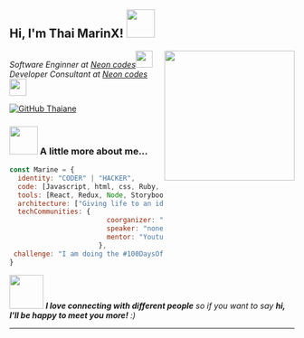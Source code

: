 <h2> Hi, I'm Thai MarinX! <img src="https://media.giphy.com/media/mGcNjsfWAjY5AEZNw6/giphy.gif" width="50"></h2>
<img align='right' src="https://media2.giphy.com/media/v1.Y2lkPTc5MGI3NjExZXloMGk0MXd2aHZqa3E4cWMwOTF4Z2pjZGtwY2x2Y3JvaXV4bm1ndyZlcD12MV9pbnRlcm5hbF9naWZfYnlfaWQmY3Q9cw/YRsp3IUxhPGO7Hunyz/giphy.webp" width="230">
<p><em>Software Enginner at <a href="#">Neon codes</a><img src="https://media.giphy.com/media/fYSnHlufseco8Fh93Z/giphy.gif" width="30"></br>Developer Consultant at <a href="#">Neon codes</a><img src="https://media.giphy.com/media/WUlplcMpOCEmTGBtBW/giphy.gif" width="30"> 
</em></p>

[![GitHub Thaiane](https://img.shields.io/github/followers/marin3-x?label=follow&style=social)](https://github.com/marin3-x)


### <img src="https://media.giphy.com/media/VgCDAzcKvsR6OM0uWg/giphy.gif" width="50"> A little more about me...  

```javascript
const Marine = {
  identity: "CODER" | "HACKER",
  code: [Javascript, html, css, Ruby, Python, Java],
  tools: [React, Redux, Node, Storybook, Styled-Components, Jest, Docker],
  architecture: ["Giving life to an idea", "event-driven", "fixing bug"],
  techCommunities: {
                        coorganizer: "ChatGPT",
                        speaker: "none",
                        mentor: "Youtube"
                      },
 challenge: "I am doing the #100DaysOfCode challenge focused on react and typescript"
}
```

<img src="https://media.giphy.com/media/LnQjpWaON8nhr21vNW/giphy.gif" width="60"> <em><b>I love connecting with different people</b> so if you want to say <b>hi, I'll be happy to meet you more!</b> :)</em>

---
